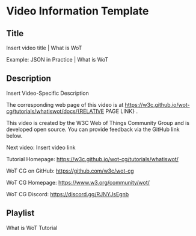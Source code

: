 # Video Information Template

## Title

Insert video title | What is WoT

Example: JSON in Practice | What is WoT

## Description

Insert Video-Specific Description

The corresponding web page of this video is at https://w3c.github.io/wot-cg/tutorials/whatiswot/docs/{RELATIVE PAGE LINK} .

This video is created by the W3C Web of Things Community Group and is developed open source. You can provide feedback via the GitHub link below.

Next video: Insert video link

Tutorial Homepage: https://w3c.github.io/wot-cg/tutorials/whatiswot/

WoT CG on GitHub: https://github.com/w3c/wot-cg

WoT CG Homepage: https://www.w3.org/community/wot/

WoT CG Discord: https://discord.gg/RJNYJsEgnb

## Playlist

What is WoT Tutorial
